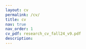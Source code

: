 ```yaml
---
layout: cv
permalink: /cv/
title: cv
nav: true
nav_order: 1
cv_pdf: research_cv_fall24_v9.pdf
description: 
---
```


